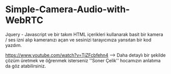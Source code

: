# Simple-Camera-Audio-with-WebRTC
Jquery - Javascript ve bir takım HTML içerikleri kullanarak basit bir kamera / ses izni alıp kameranızı açan ve sesinizi tarayıcınıza yansıtan bir kod yazdım.


https://www.youtube.com/watch?v=TjZFcbfehn4 --> Daha detaylı bir şekilde çözüm üretmek ve öğrenmek isterseniz ''Soner Çelik'' hocamızın anlatıma da göz atabilirsiniz.
